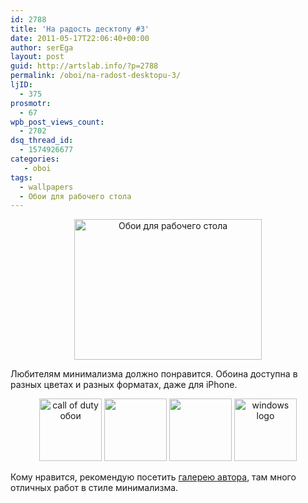 ```yaml
---
id: 2788
title: 'На радость десктопу #3'
date: 2011-05-17T22:06:40+00:00
author: serEga
layout: post
guid: http://artslab.info/?p=2788
permalink: /oboi/na-radost-desktopu-3/
ljID:
  - 375
prosmotr:
  - 67
wpb_post_views_count:
  - 2702
dsq_thread_id:
  - 1574926677
categories:
   - oboi
tags:
  - wallpapers
  - Обои для рабочего стола
---
```

<center>
  <a href="http://umar123.deviantart.com/art/Loading-Wallpaper-140426137"><img src="{{site.img_cdn}}/Loading-Wallpaper-Fullscreen-Blue-300x225.jpg" alt="Обои для рабочего стола" title="Loading Wallpaper Fullscreen Blue" width="300" height="225" class="alignnone size-medium wp-image-2790" /></a>
</center>

Любителям минимализма должно понравится. Обоина доступна в разных цветах и разных форматах, даже для iPhone.

<center>
  <a href="{{site.img_cdn}}/Call_of_Duty__Modern_Warfare_2_by_umar123.jpg"><img src="{{site.img_cdn}}/Call_of_Duty__Modern_Warfare_2_by_umar123-100x100.jpg" alt="call of duty обои" title="Call_of_Duty__Modern_Warfare_2_by_umar123" width="100" height="100" class="alignnone size-thumbnail wp-image-2793" /></a>&nbsp;<a href="{{site.img_cdn}}/Rainbow_Stripes_by_umar123.jpg"><img src="{{site.img_cdn}}/Rainbow_Stripes_by_umar123-100x100.jpg" alt="" title="Rainbow_Stripes_by_umar123" width="100" height="100" class="alignnone size-thumbnail wp-image-2794" /></a>&nbsp;<a href="{{site.img_cdn}}/Apple_II_by_umar123.jpg"><img src="{{site.img_cdn}}/Apple_II_by_umar123-100x100.jpg" alt="" title="Apple_II_by_umar123" width="100" height="100" class="alignnone size-thumbnail wp-image-2795" /></a>&nbsp;<a href="{{site.img_cdn}}/Windows_Press_by_umar123.jpg"><img src="{{site.img_cdn}}/Windows_Press_by_umar123-100x100.jpg" alt="windows logo" title="Windows_Press_by_umar123" width="100" height="100" class="alignnone size-thumbnail wp-image-2796" /></a>
</center>

Кому нравится, рекомендую посетить [галерею автора](http://umar123.deviantart.com/gallery/9109702), там много отличных работ в стиле минимализма.